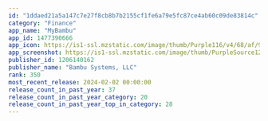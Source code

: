 ```yaml
---
id: "1ddaed21a5a147c7e27f8cb8b7b2155cf1fe6a79e5fc87ce4ab60c09de83814c"
category: "Finance"
app_name: "MyBambu"
app_id: 1477390666
app_icon: https://is1-ssl.mzstatic.com/image/thumb/Purple116/v4/68/af/90/68af9054-37f9-2527-f857-cc6426225fc9/AppIcon-0-0-1x_U007emarketing-0-5-0-sRGB-85-220-0.png/1024x1024bb.png
app_screenshot: https://is1-ssl.mzstatic.com/image/thumb/PurpleSource126/v4/a0/df/cc/a0dfccca-0ee8-c8dd-48f2-aff155fd30f1/b87eb94c-38d5-4b60-a97d-12ac3c47db3d_1.png/1242x2688bb.png
publisher_id: 1206140162
publisher_name: "Bambu Systems, LLC"
rank: 350
most_recent_release: 2024-02-02 00:00:00
release_count_in_past_year: 37
release_count_in_past_year_category: 20
release_count_in_past_year_top_in_category: 28
---
```

